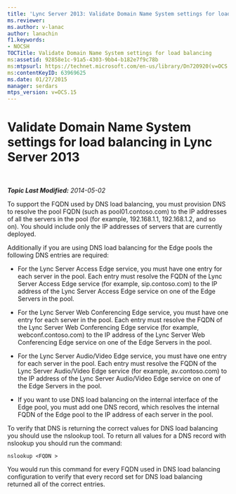 ```yaml
---
title: 'Lync Server 2013: Validate Domain Name System settings for load balancing'
ms.reviewer: 
ms.author: v-lanac
author: lanachin
f1.keywords:
- NOCSH
TOCTitle: Validate Domain Name System settings for load balancing
ms:assetid: 92858e1c-91a5-4303-9bb4-b182e7f9c78b
ms:mtpsurl: https://technet.microsoft.com/en-us/library/Dn720920(v=OCS.15)
ms:contentKeyID: 63969625
ms.date: 01/27/2015
manager: serdars
mtps_version: v=OCS.15
---
```


<div data-xmlns="http://www.w3.org/1999/xhtml">

<div class="topic" data-xmlns="http://www.w3.org/1999/xhtml" data-msxsl="urn:schemas-microsoft-com:xslt" data-cs="https://msdn.microsoft.com/">

<div data-asp="https://msdn2.microsoft.com/asp">

# Validate Domain Name System settings for load balancing in Lync Server 2013

</div>

<div id="mainSection">

<div id="mainBody">

<span> </span>

_**Topic Last Modified:** 2014-05-02_

To support the FQDN used by DNS load balancing, you must provision DNS to resolve the pool FQDN (such as pool01.contoso.com) to the IP addresses of all the servers in the pool (for example, 192.168.1.1, 192.168.1.2, and so on). You should include only the IP addresses of servers that are currently deployed.

Additionally if you are using DNS load balancing for the Edge pools the following DNS entries are required:

  - For the Lync Server Access Edge service, you must have one entry for each server in the pool. Each entry must resolve the FQDN of the Lync Server Access Edge service (for example, sip.contoso.com) to the IP address of the Lync Server Access Edge service on one of the Edge Servers in the pool.

  - For the Lync Server Web Conferencing Edge service, you must have one entry for each server in the pool. Each entry must resolve the FQDN of the Lync Server Web Conferencing Edge service (for example, webconf.contoso.com) to the IP address of the Lync Server Web Conferencing Edge service on one of the Edge Servers in the pool.

  - For the Lync Server Audio/Video Edge service, you must have one entry for each server in the pool. Each entry must resolve the FQDN of the Lync Server Audio/Video Edge service (for example, av.contoso.com) to the IP address of the Lync Server Audio/Video Edge service on one of the Edge Servers in the pool.

  - If you want to use DNS load balancing on the internal interface of the Edge pool, you must add one DNS record, which resolves the internal FQDN of the Edge pool to the IP address of each server in the pool.

To verify that DNS is returning the correct values for DNS load balancing you should use the nslookup tool. To return all values for a DNS record with nslookup you should run the command:

`nslookup <FQDN >`

You would run this command for every FQDN used in DNS load balancing configuration to verify that every record set for DNS load balancing returned all of the correct entries.

</div>

<span> </span>

</div>

</div>

</div>

